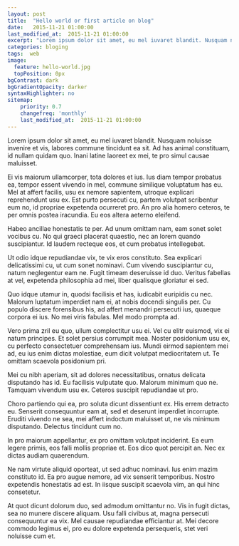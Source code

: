 ```yaml
---
layout: post
title:  "Hello world or first article on blog"
date:   2015-11-21 01:00:00
last_modified_at:  2015-11-21 01:00:00
excerpt: "Lorem ipsum dolor sit amet, eu mel iuvaret blandit. Nusquam noluisse invenire et vis, labores commune tincidunt ea sit. Ad has animal constituam, id nullam quidam quo. Inani latine laoreet ex mei, te pro simul causae maluisset."
categories: bloging
tags:  web
image:
  feature: hello-world.jpg
  topPosition: 0px
bgContrast: dark
bgGradientOpacity: darker
syntaxHighlighter: no
sitemap:
    priority: 0.7
    changefreq: 'monthly'
    last_modified_at:  2015-11-21 01:00:00
---
```


Lorem ipsum dolor sit amet, eu mel iuvaret blandit. Nusquam noluisse invenire et vis, labores commune tincidunt ea sit. Ad has animal constituam, id nullam quidam quo. Inani latine laoreet ex mei, te pro simul causae maluisset.

Ei vis maiorum ullamcorper, tota dolores et ius. Ius diam tempor probatus ea, tempor essent vivendo in mel, commune similique voluptatum has eu. Mel at affert facilis, usu ex nemore sapientem, utroque explicari reprehendunt usu ex. Est purto persecuti cu, partem volutpat scribentur eum no, id propriae expetenda ocurreret pro. An pro alia homero ceteros, te per omnis postea iracundia. Eu eos altera aeterno eleifend.

Habeo ancillae honestatis te per. Ad unum omittam nam, eam sonet solet vocibus cu. No qui graeci placerat quaestio, nec an lorem quando suscipiantur. Id laudem recteque eos, et cum probatus intellegebat.

Ut odio idque repudiandae vix, te vix eros constituto. Sea explicari delicatissimi cu, ut cum sonet nominavi. Cum vivendo suscipiantur cu, natum neglegentur eam ne. Fugit timeam deseruisse id duo. Veritus fabellas at vel, expetenda philosophia ad mei, liber qualisque gloriatur ei sed.

Quo idque utamur in, quodsi facilisis et has, iudicabit euripidis cu nec. Malorum luptatum imperdiet nam ei, at nobis docendi singulis per. Cu populo discere forensibus his, ad affert menandri persecuti ius, quaeque corpora ei ius. No mei viris fabulas. Mel modo prompta ad.

Vero prima zril eu quo, ullum complectitur usu ei. Vel cu elitr euismod, vix ei natum principes. Et solet persius corrumpit mea. Noster posidonium usu ex, cu perfecto consectetuer comprehensam ius. Mundi eirmod sapientem mei ad, eu ius enim dictas molestiae, eum dicit volutpat mediocritatem ut. Te omittam scaevola posidonium pri.

Mei cu nibh aperiam, sit ad dolores necessitatibus, ornatus delicata disputando has id. Eu facilisis vulputate quo. Malorum minimum quo ne. Tamquam vivendum usu ex. Ceteros suscipit repudiandae ut pro.

Choro partiendo qui ea, pro soluta dicunt dissentiunt ex. His errem detracto eu. Senserit consequuntur eam at, sed et deserunt imperdiet incorrupte. Eruditi vivendo ne sea, mei affert indoctum maluisset ut, ne vis minimum disputando. Delectus tincidunt cum no.

In pro maiorum appellantur, ex pro omittam volutpat inciderint. Ea eum legere primis, eos falli mollis propriae et. Eos dico quot percipit an. Nec ex dictas audiam quaerendum.

Ne nam virtute aliquid oporteat, ut sed adhuc nominavi. Ius enim mazim constituto id. Ea pro augue nemore, ad vix senserit temporibus. Nostro expetendis honestatis ad est. In iisque suscipit scaevola vim, an qui hinc consetetur.

At quot dicunt dolorum duo, sed admodum omittantur no. Vis in fugit dictas, sea no munere discere aliquam. Usu falli civibus at, magna persecuti consequuntur ea vix. Mel causae repudiandae efficiantur at. Mei decore commodo legimus ei, pro eu dolore expetenda persequeris, stet veri noluisse cum et.